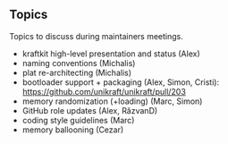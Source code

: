 ## Topics

Topics to discuss during maintainers meetings.

* kraftkit high-level presentation and status (Alex)
* naming conventions (Michalis)
* plat re-architecting (Michalis)
* bootloader support + packaging (Alex, Simon, Cristi): https://github.com/unikraft/unikraft/pull/203
* memory randomization (+loading) (Marc, Simon)
* GitHub role updates (Alex, RăzvanD)
* coding style guidelines (Marc)
* memory ballooning (Cezar)
